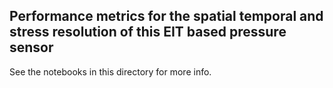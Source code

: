 ## Performance metrics for the spatial temporal and stress resolution of this EIT based pressure sensor

See the notebooks in this directory for more info.
